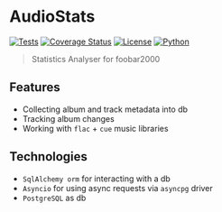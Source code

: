# AudioStats
[![Tests](https://github.com/Olezhich/AudioStats/actions/workflows/Run%20Tests%20on%20PR.yml/badge.svg)](https://github.com/Olezhich/AudioStats/actions )
[![Coverage Status](https://coveralls.io/repos/github/Olezhich/AudioStats/badge.svg?branch=dev)](https://coveralls.io/github/Olezhich/AudioStats?branch=dev)
[![License](https://img.shields.io/github/license/Olezhich/AudioStats )](https://github.com/Olezhich/AudioStats/blob/main/LICENSE )
[![Python](https://img.shields.io/badge/python-3.12%2B-blue)](https://python.org)  

> Statistics Analyser for foobar2000

## Features
- Collecting album and track metadata into db
- Tracking album changes
- Working with `flac` + `cue` music libraries

## Technologies
- `SqlAlchemy orm` for interacting with a db
- `Asyncio` for using async requests via `asyncpg` driver
- `PostgreSQL` as db
